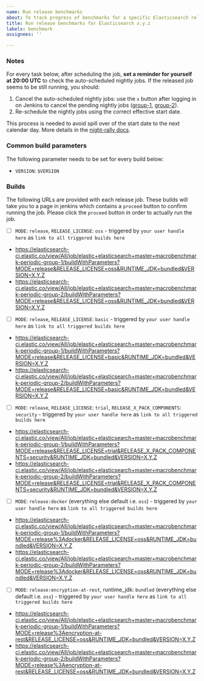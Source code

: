 ```yaml
---
name: Run release benchmarks
about: To track progress of benchmarks for a specific Elasticsearch release
title: Run release benchmarks for Elasticsearch x.y.z
labels: benchmark
assignees: ''

---
```


### Notes

For every task below, after scheduling the job, **set a reminder for yourself at 20:00 UTC** to check the auto-scheduled nightly jobs. If the released job seems to be still running, you should:

1. Cancel the auto-scheduled nightly jobs: use the `x` button after logging in on Jenkins to cancel the pending nightly jobs ([group-1](https://elasticsearch-ci.elastic.co/view/All/job/elastic+elasticsearch+master+macrobenchmark-periodic-group-1/), [group-2](https://elasticsearch-ci.elastic.co/view/All/job/elastic+elasticsearch+master+macrobenchmark-periodic-group-2/)).
2. Re-schedule the nightly jobs using the correct effective start date.

This process is needed to avoid spill over of the start date to the next calendar day. More details in the [night-rally docs](https://github.com/elastic/night-rally/blob/master/42.md#what-time-do-the-nightly-benchmarks-start-what-elasticsearch-commit-do-they-choose).

### Common build parameters

The following parameter needs to be set for every build below:

* `VERSION`: `$VERSION`

### Builds

The following URLs are provided with each release job. These builds will take you to a page in jenkins which contains a `proceed` button to confirm running the job. Please click the `proceed` button in order to actually run the job. 

- [ ] `MODE`: `release`, `RELEASE_LICENSE`: `oss` - triggered by `your user handle here`  as `link to all triggered builds here`
 - https://elasticsearch-ci.elastic.co/view/All/job/elastic+elasticsearch+master+macrobenchmark-periodic-group-1/buildWithParameters?MODE=release&RELEASE_LICENSE=oss&RUNTIME_JDK=bundled&VERSION=X.Y.Z
 - https://elasticsearch-ci.elastic.co/view/All/job/elastic+elasticsearch+master+macrobenchmark-periodic-group-2/buildWithParameters?MODE=release&RELEASE_LICENSE=oss&RUNTIME_JDK=bundled&VERSION=X.Y.Z
- [ ] `MODE`: `release`, `RELEASE_LICENSE`: `basic` - triggered by `your user handle here`  as `link to all triggered builds here`
 - https://elasticsearch-ci.elastic.co/view/All/job/elastic+elasticsearch+master+macrobenchmark-periodic-group-1/buildWithParameters?MODE=release&RELEASE_LICENSE=basic&RUNTIME_JDK=bundled&VERSION=X.Y.Z
 - https://elasticsearch-ci.elastic.co/view/All/job/elastic+elasticsearch+master+macrobenchmark-periodic-group-2/buildWithParameters?MODE=release&RELEASE_LICENSE=basic&RUNTIME_JDK=bundled&VERSION=X.Y.Z
- [ ] `MODE`: `release`, `RELEASE_LICENSE`: `trial`, `RELEASE_X_PACK_COMPONENTS`: `security` - triggered by `your user handle here`  as `link to all triggered builds here`
 - https://elasticsearch-ci.elastic.co/view/All/job/elastic+elasticsearch+master+macrobenchmark-periodic-group-1/buildWithParameters?MODE=release&RELEASE_LICENSE=trial&RELEASE_X_PACK_COMPONENTS=security&RUNTIME_JDK=bundled&VERSION=X.Y.Z
 - https://elasticsearch-ci.elastic.co/view/All/job/elastic+elasticsearch+master+macrobenchmark-periodic-group-2/buildWithParameters?MODE=release&RELEASE_LICENSE=trial&RELEASE_X_PACK_COMPONENTS=security&RUNTIME_JDK=bundled&VERSION=X.Y.Z
- [ ] `MODE`: `release:docker` (everything else default i.e. `oss`) - triggered by `your user handle here`  as `link to all triggered builds here`
 - https://elasticsearch-ci.elastic.co/view/All/job/elastic+elasticsearch+master+macrobenchmark-periodic-group-1/buildWithParameters?MODE=release%3Adocker&RELEASE_LICENSE=oss&RUNTIME_JDK=bundled&VERSION=X.Y.Z
 - https://elasticsearch-ci.elastic.co/view/All/job/elastic+elasticsearch+master+macrobenchmark-periodic-group-2/buildWithParameters?MODE=release%3Adocker&RELEASE_LICENSE=oss&RUNTIME_JDK=bundled&VERSION=X.Y.Z
- [ ] `MODE`: `release:encryption-at-rest`, runtime_jdk: `bundled` (everything else default i.e. `oss`) - triggered by `your user handle here`  as `link to all triggered builds here`
 - https://elasticsearch-ci.elastic.co/view/All/job/elastic+elasticsearch+master+macrobenchmark-periodic-group-1/buildWithParameters?MODE=release%3Aencryption-at-rest&RELEASE_LICENSE=oss&RUNTIME_JDK=bundled&VERSION=X.Y.Z
- https://elasticsearch-ci.elastic.co/view/All/job/elastic+elasticsearch+master+macrobenchmark-periodic-group-2/buildWithParameters?MODE=release%3Aencryption-at-rest&RELEASE_LICENSE=oss&RUNTIME_JDK=bundled&VERSION=X.Y.Z

